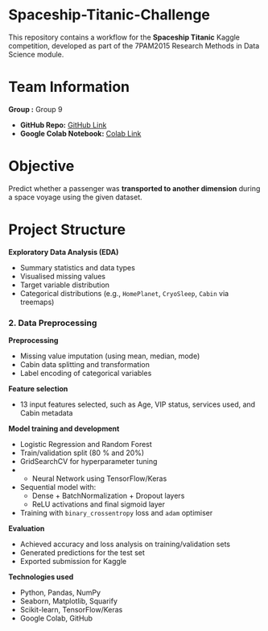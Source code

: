 # Spaceship-Titanic-Challenge

This repository contains a workflow for the **Spaceship Titanic** Kaggle competition, developed as part of the 7PAM2015 Research Methods in Data Science module.

# Team Information

**Group :** Group 9
- **GitHub Repo:** [GitHub Link](https://github.com/KaggleChallenge-Group9/Spaceship-Titanic-Challenge)  
- **Google Colab Notebook:** [Colab Link](https://colab.research.google.com/drive/1hz_5xvlN9PqSKk90i8JNYxFYfH7eqqBH)

# Objective

Predict whether a passenger was **transported to another dimension** during a space voyage using the given dataset.

# Project Structure

**Exploratory Data Analysis (EDA)**
- Summary statistics and data types
- Visualised missing values
- Target variable distribution
- Categorical distributions (e.g., `HomePlanet`, `CryoSleep`, `Cabin` via treemaps)

### 2. Data Preprocessing

**Preprocessing**
- Missing value imputation (using mean, median, mode)
- Cabin data splitting and transformation
- Label encoding of categorical variables

**Feature selection**
- 13 input features selected, such as Age, VIP status, services used, and Cabin metadata

**Model training and development**
- Logistic Regression and Random Forest
- Train/validation split (80 % and 20%)
- GridSearchCV for hyperparameter tuning
- - Neural Network using TensorFlow/Keras
- Sequential model with:
  - Dense + BatchNormalization + Dropout layers
  - ReLU activations and final sigmoid layer
- Training with `binary_crossentropy` loss and `adam` optimiser

**Evaluation**
- Achieved accuracy and loss analysis on training/validation sets
- Generated predictions for the test set
- Exported submission for Kaggle

**Technologies used**
- Python, Pandas, NumPy
- Seaborn, Matplotlib, Squarify
- Scikit-learn, TensorFlow/Keras
- Google Colab, GitHub



